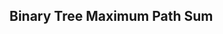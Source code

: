 ## Binary Tree Maximum Path Sum

```{.rs include=src/questions/binary_tree_maximum_path_sum.rs}

```
